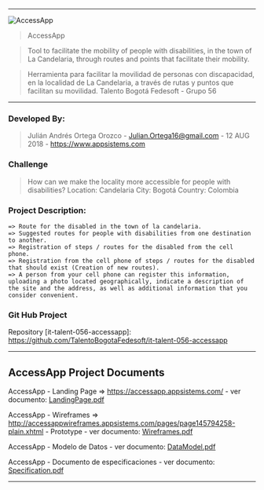 
---
![AccessApp](https://github.com/TalentoBogotaFedesoft/it-talent-056-accessapp/blob/master/AccessApp%20Project/Logo/AccessAppLogo.png)
>AccessApp

>Tool to facilitate the mobility of people with disabilities, in the town of La Candelaria, through routes and points that facilitate their mobility.

>Herramienta para facilitar la movilidad de personas con discapacidad, en la localidad de La Candelaria, a través de rutas y puntos que facilitan su movilidad.
>Talento Bogotá Fedesoft - Grupo 56
---

### Developed By:
> Julián Andrés Ortega Orozco - Julian.Ortega16@gmail.com - 12 AUG 2018 - https://www.appsistems.com

### Challenge
>How can we make the locality more accessible for people with disabilities?
>Location: Candelaria
>City: Bogotá
>Country: Colombia


### Project Description: 
```
=> Route for the disabled in the town of la candelaria.
=> Suggested routes for people with disabilities from one destination to another.
=> Registration of steps / routes for the disabled from the cell phone.
=> Registration from the cell phone of steps / routes for the disabled that should exist (Creation of new routes).
=> A person from your cell phone can register this information, uploading a photo located geographically, indicate a description of the site and the address, as well as additional information that you consider convenient.
```

### Git Hub Project
Repository [it-talent-056-accessapp]: https://github.com/TalentoBogotaFedesoft/it-talent-056-accessapp

---

## AccessApp Project Documents

AccessApp - Landing Page => https://accessapp.appsistems.com/ - ver documento: 
[LandingPage.pdf](https://github.com/TalentoBogotaFedesoft/it-talent-056-accessapp/blob/master/AccessApp%20Project/LandingPage/AccessAppLandingPage.pdf)

AccessApp - Wireframes => http://accessappwireframes.appsistems.com/pages/page145794258-plain.xhtml - Prototype - ver documento: 
[Wireframes.pdf](https://github.com/TalentoBogotaFedesoft/it-talent-056-accessapp/blob/master/AccessApp%20Project/WireframesImages/AccessApp_Wireframes.pdf)

AccessApp - Modelo de Datos - ver documento:
[DataModel.pdf](https://github.com/TalentoBogotaFedesoft/it-talent-056-accessapp/blob/master/AccessApp%20Project/Data%20Model/AccessAppDataModel.pdf)

AccessApp - Documento de especificaciones - ver documento:
[Specification.pdf](https://github.com/TalentoBogotaFedesoft/it-talent-056-accessapp/blob/master/AccessApp%20Project/Specification/AccessApp-specification.pdf)

---